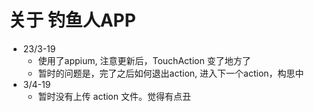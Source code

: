 # 关于 钓鱼人APP
- 23/3-19
    - 使用了appium, 注意更新后，TouchAction 变了地方了
    - 暂时的问题是，完了之后如何退出action, 进入下一个action，构思中
- 3/4-19
    - 暂时没有上传 action 文件。觉得有点丑
    
